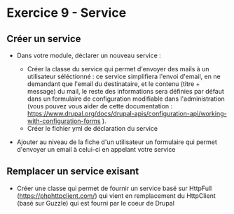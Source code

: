 # Exercice 9 - Service


## Créer un service 

* Dans votre module, déclarer un nouveau service :
    * Créer la classe du service qui permet d'envoyer des mails à un utilisateur séléctionné : ce service simplifiera l'envoi d'email, en ne demandant que l'email du destinataire, et le contenu (titre + message) du mail, le reste des informations sera définies par défaut dans un formulaire de configuration modifiable dans l'administration (vous pouvez vous aider de cette documentation : https://www.drupal.org/docs/drupal-apis/configuration-api/working-with-configuration-forms ).
    * Créer le fichier yml de déclaration du service 

* Ajouter au niveau de la fiche d'un utilisateur un formulaire qui permet d'envoyer un email à celui-ci en appelant votre service

## Remplacer un service exisant 

* Créer une classe qui permet de fournir un service basé sur HttpFull (https://phphttpclient.com/) qui vient en remplacement du HttpClient (basé sur Guzzle) qui est fourni par le coeur de Drupal
